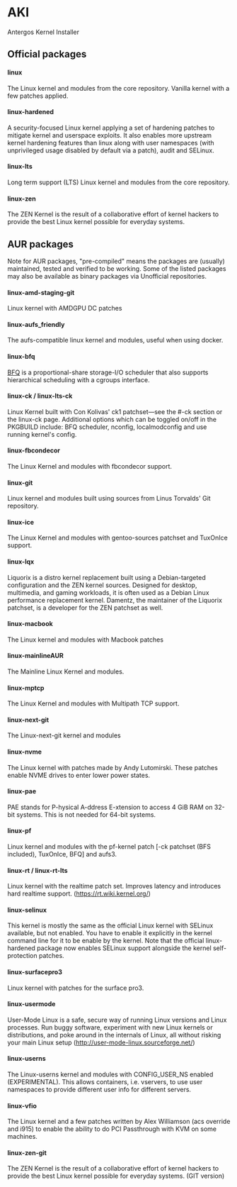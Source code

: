# AKI
Antergos Kernel Installer

## Official packages

#### linux
The Linux kernel and modules from the core repository. Vanilla kernel with a few patches applied.

#### linux-hardened
A security-focused Linux kernel applying a set of hardening patches to mitigate kernel and userspace exploits. It also enables more upstream kernel hardening features than linux along with user namespaces (with unprivileged usage disabled by default via a patch), audit and SELinux.

#### linux-lts
Long term support (LTS) Linux kernel and modules from the core repository.

#### linux-zen
The ZEN Kernel is the result of a collaborative effort of kernel hackers to provide the best Linux kernel possible for everyday systems.

## AUR packages

Note for AUR packages, "pre-compiled" means the packages are (usually) maintained, tested and verified to be working. Some of the listed packages may also be available as binary packages via Unofficial repositories.

#### linux-amd-staging-git
 Linux kernel with AMDGPU DC patches

#### linux-aufs_friendly
The aufs-compatible linux kernel and modules, useful when using docker.

#### linux-bfq
[BFQ](http://algo.ing.unimo.it/people/paolo/disk_sched/) is a proportional-share storage-I/O scheduler that also supports hierarchical scheduling with a cgroups interface.

#### linux-ck / linux-lts-ck
Linux Kernel built with Con Kolivas' ck1 patchset—see the #-ck section or the linux-ck page. Additional options which can be toggled on/off in the PKGBUILD include: BFQ scheduler, nconfig, localmodconfig and use running kernel's config.

#### linux-fbcondecor
The Linux Kernel and modules with fbcondecor support.

#### linux-git
Linux kernel and modules built using sources from Linus Torvalds' Git repository.

#### linux-ice
The Linux Kernel and modules with gentoo-sources patchset and TuxOnIce support.

#### linux-lqx
Liquorix is a distro kernel replacement built using a Debian-targeted configuration and the ZEN kernel sources. Designed for desktop, multimedia, and gaming workloads, it is often used as a Debian Linux performance replacement kernel. Damentz, the maintainer of the Liquorix patchset, is a developer for the ZEN patchset as well.

#### linux-macbook
The Linux kernel and modules with Macbook patches

#### linux-mainlineAUR
The Mainline Linux Kernel and modules.

#### linux-mptcp
The Linux Kernel and modules with Multipath TCP support.

#### linux-next-git
The Linux-next-git kernel and modules

#### linux-nvme
The Linux kernel with patches made by Andy Lutomirski. These patches enable NVME drives to enter lower power states.

#### linux-pae
PAE stands for P-hysical A-ddress E-xtension to access 4 GiB RAM on 32-bit systems. This is not needed for 64-bit systems.

#### linux-pf
Linux kernel and modules with the pf-kernel patch [-ck patchset (BFS included), TuxOnIce, BFQ] and aufs3.

#### linux-rt / linux-rt-lts
Linux kernel with the realtime patch set. Improves latency and introduces hard realtime support. (https://rt.wiki.kernel.org/)

#### linux-selinux
This kernel is mostly the same as the official Linux kernel with SELinux available, but not enabled. You have to enable it explicitly in the kernel command line for it to be enable by the kernel. Note that the official linux-hardened package now enables SELinux support alongside the kernel self-protection patches.

#### linux-surfacepro3
Linux kernel with patches for the surface pro3.

#### linux-usermode
User-Mode Linux is a safe, secure way of running Linux versions and Linux processes. Run buggy software, experiment with new Linux kernels or distributions, and poke around in the internals of Linux, all without risking your main Linux setup (http://user-mode-linux.sourceforge.net/)

#### linux-userns
The Linux-userns kernel and modules with CONFIG_USER_NS enabled (EXPERIMENTAL). This allows containers, i.e. vservers, to use user namespaces to provide different user info for different servers.

#### linux-vfio
The Linux kernel and a few patches written by Alex Williamson (acs override and i915) to enable the ability to do PCI Passthrough with KVM on some machines.

#### linux-zen-git
The ZEN Kernel is the result of a collaborative effort of kernel hackers to provide the best Linux kernel possible for everyday systems. (GIT version)
